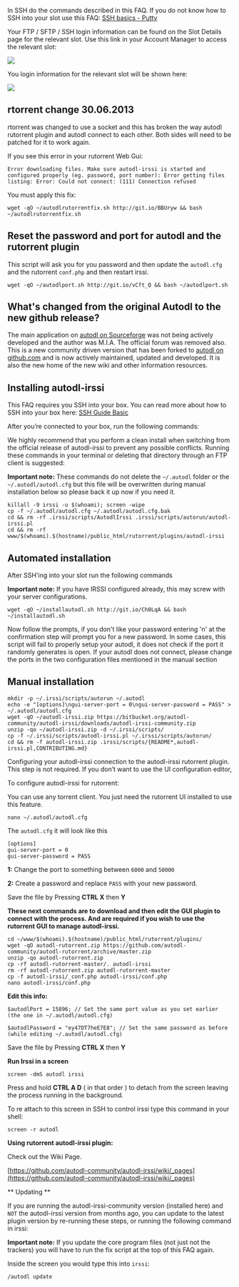 
In SSH do the commands described in this FAQ. If you do not know how to SSH into your slot use this FAQ: [SSH basics - Putty](https://www.feralhosting.com/faq/view?question=12)

Your FTP / SFTP / SSH login information can be found on the Slot Details page for the relevant slot. Use this link in your Account Manager to access the relevant slot:

![](https://raw.github.com/feralhosting/feralfilehosting/master/Feral%20Wiki/0%20Generic/slot_detail_link.png)

You login information for the relevant slot will be shown here:

![](https://raw.github.com/feralhosting/feralfilehosting/master/Feral%20Wiki/0%20Generic/slot_detail_ssh.png)

rtorrent change 30.06.2013
---

rtorrent was changed to use a socket and this has broken the way autodl rutorrent plugin and autodl connect to each other. Both sides will need to be patched for it to work again.

If you see this error in your rutorrent Web Gui:

~~~
Error downloading files. Make sure autodl-irssi is started and configured properly (eg. password, port number): Error getting files listing: Error: Could not connect: (111) Connection refused
~~~

You must apply this fix:

~~~
wget -qO ~/autodlrutorrentfix.sh http://git.io/BBUryw && bash ~/autodlrutorrentfix.sh
~~~

Reset the password and port for autodl and the rutorrent plugin
---

This script will ask you for you password and then update the `autodl.cfg` and the rutorrent `conf.php` and then restart irssi.

~~~
wget -qO ~/autodlport.sh http://git.io/vCft_Q && bash ~/autodlport.sh
~~~

What's changed from the original Autodl to the new github release?
---

The main application on [ autodl on Sourceforge](http://sourceforge.net/projects/autodl-irssi/) was not being actively developed and the author was M.I.A. The official forum was removed also. This is a new community driven version that has been forked to [autodl on github.com](https://github.com/autodl-community/autodl-irssi) and is now actively maintained, updated and developed. It is also the new home of the new wiki and other information resources.

Installing autodl-irssi
---

This FAQ requires you SSH into your box. You can read more about how to SSH into your box here: [SSH Guide Basic](https://www.feralhosting.com/faq/view?question=12)

After you’re connected to your box, run the following commands:

We highly recommend that you perform a clean install when switching from the official release of autodl-irssi to prevent any possible conflicts. Running these commands in your terminal or deleting that directory through an FTP client is suggested:

**Important note:** These commands do not delete the `~/.autodl` folder or the `~/.autodl/autodl.cfg` but this file will be overwritten during manual installation below so please back it up now if you need it.

~~~
killall -9 irssi -u $(whoami); screen -wipe
cp -f ~/.autodl/autodl.cfg ~/.autodl/autodl.cfg.bak
cd && rm -rf .irssi/scripts/AutodlIrssi .irssi/scripts/autorun/autodl-irssi.pl
cd && rm -rf www/$(whoami).$(hostname)/public_html/rutorrent/plugins/autodl-irssi
~~~

Automated installation
---

After SSH'ing into your slot run the following commands

**Important note:**  If you have IRSSI configured already, this may screw with your server configurations.

~~~
wget -qO ~/installautodl.sh http://git.io/Ch0LqA && bash ~/installautodl.sh
~~~

Now follow the prompts, if you don't like your password entering 'n' at the confirmation step will prompt you for a new password.  In some cases, this script will fail to properly setup your autodl, it does not check if the port it randomly generates is open.  If your autodl does not connect, please change the ports in the two configuration files mentioned in the manual section

Manual installation
---

~~~
mkdir -p ~/.irssi/scripts/autorun ~/.autodl
echo -e "[options]\ngui-server-port = 0\ngui-server-password = PASS" > ~/.autodl/autodl.cfg
wget -qO ~/autodl-irssi.zip https://bitbucket.org/autodl-community/autodl-irssi/downloads/autodl-irssi-community.zip
unzip -qo ~/autodl-irssi.zip -d ~/.irssi/scripts/
cp -f ~/.irssi/scripts/autodl-irssi.pl ~/.irssi/scripts/autorun/
cd && rm -f autodl-irssi.zip .irssi/scripts/{README*,autodl-irssi.pl,CONTRIBUTING.md}
~~~

Configuring your autodl-irssi connection to the autodl-irssi rutorrent plugin. This step is not required. If you don’t want to use the UI configuration editor, 

To configure autodl-irssi for rutorrent:

You can use any torrent client. You just need the rutorrent UI installed to use this feature.

~~~
nano ~/.autodl/autodl.cfg
~~~

The `autodl.cfg` it will look like this

~~~
[options]
gui-server-port = 0
gui-server-password = PASS
~~~

**1:** Change the port to something between `6000` and `50000`

**2:** Create a password and replace `PASS` with your new password.

Save the file by Pressing **CTRL X** then **Y**

**These next commands are to download and then edit the GUI plugin to connect with the process. And are required if you wish to use the rutorrent GUI to manage autodl-irssi.**

~~~
cd ~/www/$(whoami).$(hostname)/public_html/rutorrent/plugins/
wget -qO autodl-rutorrent.zip https://github.com/autodl-community/autodl-rutorrent/archive/master.zip
unzip -qo autodl-rutorrent.zip
cp -rf autodl-rutorrent-master/. autodl-irssi
rm -rf autodl-rutorrent.zip autodl-rutorrent-master
cp -f autodl-irssi/_conf.php autodl-irssi/conf.php
nano autodl-irssi/conf.php
~~~

**Edit this info:**

~~~
$autodlPort = 15896; // Set the same port value as you set earlier (the one in ~/.autodl/autodl.cfg)
~~~

~~~
$autodlPassword = "ey47DT7heE7E8"; // Set the same password as before (while editing ~/.autodl/autodl.cfg)
~~~

Save the file by Pressing **CTRL X** then **Y**

**Run Irssi in a screen**
 
~~~
screen -dmS autodl irssi
~~~

Press and hold **CTRL A D** ( in that order ) to detach from the screen leaving the process running in the background.

To re attach to this screen in SSH to control irssi type this command in your shell:

~~~
screen -r autodl
~~~

**Using rutorrent autodl-irssi plugin:**

Check out the Wiki Page.

[https://github.com/autodl-community/autodl-irssi/wiki/_pages](https://github.com/autodl-community/autodl-irssi/wiki/_pages)

** Updating **

If you are running the autodl-irssi-community version (installed here) and `NOT` the autodl-irssi version from months ago, you can update to the latest plugin version by re-running these steps, or running the following command in irssi:

**Important note:** If you update the core program files (not just not the trackers) you will have to run the fix script at the top of this FAQ again.

Inside the screen you would type this into `irssi`:

~~~
/autodl update
~~~



